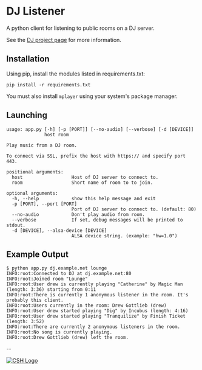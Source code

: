# DJ Listener

A python client for listening to public rooms on a DJ server.

See the [DJ project page](https://github.com/dag10/DJ) for more information.

Installation
---
Using pip, install the modules listed in requirements.txt:

`pip install -r requirements.txt`

You must also install `mplayer` using your system's package manager.

Launching
---
```
usage: app.py [-h] [-p [PORT]] [--no-audio] [--verbose] [-d [DEVICE]]
              host room

Play music from a DJ room.

To connect via SSL, prefix the host with https:// and specify port 443.

positional arguments:
  host                  Host of DJ server to connect to.
  room                  Short name of room to to join.

optional arguments:
  -h, --help            show this help message and exit
  -p [PORT], --port [PORT]
                        Port of DJ server to connect to. (default: 80)
  --no-audio            Don't play audio from room.
  --verbose             If set, debug messages will be printed to stdout.
  -d [DEVICE], --alsa-device [DEVICE]
                        ALSA device string. (example: "hw=1.0")
```

Example Output
---
```
$ python app.py dj.example.net lounge
INFO:root:Connected to DJ at dj.example.net:80
INFO:root:Joined room "Lounge"
INFO:root:User drew is currently playing "Catherine" by Magic Man  (length: 3:36) starting from 0:11
INFO:root:There is currently 1 anonymous listener in the room. It's probably this client.
INFO:root:Users currently in the room: Drew Gottlieb (drew)
INFO:root:User drew started playing "Dig" by Incubus (length: 4:16)
INFO:root:User drew started playing "Tranquilize" by Finish Ticket (length: 3:52)
INFO:root:There are currently 2 anonymous listeners in the room.
INFO:root:No song is currently playing.
INFO:root:Drew Gottlieb (drew) left the room.
```

--

[![CSH Logo](http://csh.rit.edu/images/logo.png)](http://csh.rit.edu)
